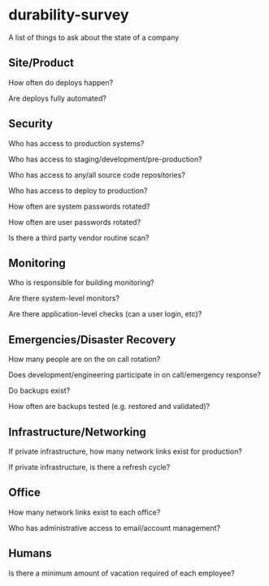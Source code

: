 # durability-survey
A list of things to ask about the state of a company

## Site/Product

How often do deploys happen?

Are deploys fully automated?

## Security

Who has access to production systems?

Who has access to staging/development/pre-production?

Who has access to any/all source code repositories?

Who has access to deploy to production?

How often are system passwords rotated?

How often are user passwords rotated?

Is there a third party vendor routine scan?

## Monitoring

Who is responsible for building monitoring?

Are there system-level monitors?

Are there application-level checks (can a user login, etc)?

## Emergencies/Disaster Recovery

How many people are on the on call rotation?

Does development/engineering participate in on call/emergency response?

Do backups exist?

How often are backups tested (e.g. restored and validated)?

## Infrastructure/Networking

If private infrastructure, how many network links exist for production?

If private infrastructure, is there a refresh cycle?

## Office

How many network links exist to each office?

Who has administrative access to email/account management?

## Humans

Is there a minimum amount of vacation required of each employee?
